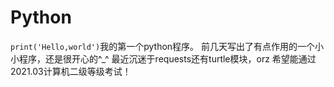 # Python
`print('Hello,world')`我的第一个python程序。
 前几天写出了有点作用的一个小小程序，还是很开心的^_^
 最近沉迷于requests还有turtle模块，orz
 希望能通过2021.03计算机二级等级考试！
